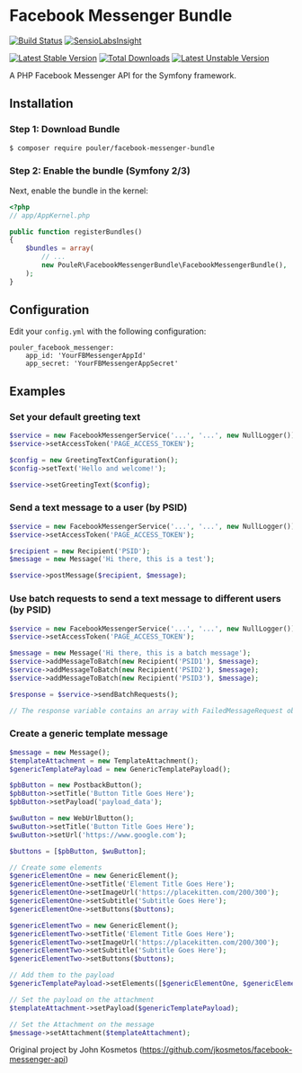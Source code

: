 Facebook Messenger Bundle
=====================
[![Build Status](https://travis-ci.org/PouleR/facebook-messenger-bundle.svg?branch=master)](https://travis-ci.org/PouleR/facebook-messenger-bundle)
[![SensioLabsInsight](https://insight.sensiolabs.com/projects/d73f014e-f193-4c88-a6e0-77f9323d3440/mini.png)](https://insight.sensiolabs.com/projects/d73f014e-f193-4c88-a6e0-77f9323d3440)

[![Latest Stable Version](https://poser.pugx.org/pouler/facebook-messenger-bundle/v/stable)](https://packagist.org/packages/pouler/facebook-messenger-bundle)
[![Total Downloads](https://poser.pugx.org/pouler/facebook-messenger-bundle/downloads)](https://packagist.org/packages/pouler/facebook-messenger-bundle)
[![Latest Unstable Version](https://poser.pugx.org/pouler/facebook-messenger-bundle/v/unstable)](https://packagist.org/packages/pouler/facebook-messenger-bundle)

A PHP Facebook Messenger API for the Symfony framework.

## Installation

### Step 1: Download Bundle

```bash
$ composer require pouler/facebook-messenger-bundle
```

### Step 2: Enable the bundle (Symfony 2/3)

Next, enable the bundle in the kernel:

``` php
<?php
// app/AppKernel.php

public function registerBundles()
{
    $bundles = array(
        // ...
        new PouleR\FacebookMessengerBundle\FacebookMessengerBundle(),
    );
}
```

## Configuration

Edit your `config.yml` with the following configuration:
    
    pouler_facebook_messenger:
		app_id: 'YourFBMessengerAppId'
		app_secret: 'YourFBMessengerAppSecret'
		
## Examples

### Set your default greeting text
``` php
$service = new FacebookMessengerService('...', '...', new NullLogger());
$service->setAccessToken('PAGE_ACCESS_TOKEN');

$config = new GreetingTextConfiguration();
$config->setText('Hello and welcome!');

$service->setGreetingText($config);
```

### Send a text message to a user (by PSID)
``` php
$service = new FacebookMessengerService('...', '...', new NullLogger());
$service->setAccessToken('PAGE_ACCESS_TOKEN');

$recipient = new Recipient('PSID');
$message = new Message('Hi there, this is a test');

$service->postMessage($recipient, $message);
```

### Use batch requests to send a text message to different users (by PSID)
``` php
$service = new FacebookMessengerService('...', '...', new NullLogger());
$service->setAccessToken('PAGE_ACCESS_TOKEN');

$message = new Message('Hi there, this is a batch message');
$service->addMessageToBatch(new Recipient('PSID1'), $message);
$service->addMessageToBatch(new Recipient('PSID2'), $message);
$service->addMessageToBatch(new Recipient('PSID3'), $message);

$response = $service->sendBatchRequests();

// The response variable contains an array with FailedMessageRequest objects
```

### Create a generic template message
``` php
$message = new Message();
$templateAttachment = new TemplateAttachment();
$genericTemplatePayload = new GenericTemplatePayload();

$pbButton = new PostbackButton();
$pbButton->setTitle('Button Title Goes Here');
$pbButton->setPayload('payload_data');

$wuButton = new WebUrlButton();
$wuButton->setTitle('Button Title Goes Here');
$wuButton->setUrl('https://www.google.com');

$buttons = [$pbButton, $wuButton];

// Create some elements
$genericElementOne = new GenericElement();
$genericElementOne->setTitle('Element Title Goes Here');
$genericElementOne->setImageUrl('https://placekitten.com/200/300');
$genericElementOne->setSubtitle('Subtitle Goes Here');
$genericElementOne->setButtons($buttons);

$genericElementTwo = new GenericElement();
$genericElementTwo->setTitle('Element Title Goes Here');
$genericElementTwo->setImageUrl('https://placekitten.com/200/300');
$genericElementTwo->setSubtitle('Subtitle Goes Here');
$genericElementTwo->setButtons($buttons);

// Add them to the payload
$genericTemplatePayload->setElements([$genericElementOne, $genericElementTwo]);

// Set the payload on the attachment
$templateAttachment->setPayload($genericTemplatePayload);

// Set the Attachment on the message
$message->setAttachment($templateAttachment);
```

Original project by John Kosmetos (https://github.com/jkosmetos/facebook-messenger-api)
